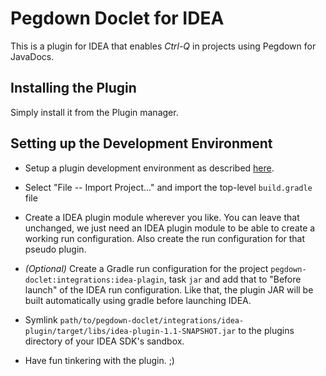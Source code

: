 Pegdown Doclet for IDEA
=======================

This is a plugin for IDEA that enables *Ctrl-Q* in projects using Pegdown for JavaDocs.


Installing the Plugin
---------------------

Simply install it from the Plugin manager.


Setting up the Development Environment
--------------------------------------

 *  Setup a plugin development environment as described [here](http://www.jetbrains.org/display/IJOS/Writing+Plug-ins).
 
 *  Select "File -- Import Project..." and import the top-level `build.gradle` file
 
 *  Create a IDEA plugin module wherever you like. You can leave that unchanged, we just need an IDEA plugin module to be able to create a working run configuration. Also create the run configuration for that pseudo plugin.
 
 *  *(Optional)* Create a Gradle run configuration for the project `pegdown-doclet:integrations:idea-plagin`, task `jar` and add that to "Before launch" of the IDEA run configuration. Like that, the plugin JAR will be built automatically using gradle before launching IDEA.
 
 *  Symlink `path/to/pegdown-doclet/integrations/idea-plugin/target/libs/idea-plugin-1.1-SNAPSHOT.jar` to the plugins directory of your IDEA SDK's sandbox.

 * Have fun tinkering with the plugin. ;)
